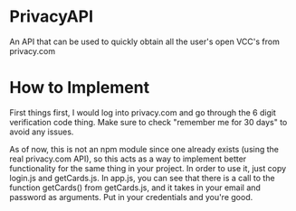 # PrivacyAPI
An API that can be used to quickly obtain all the user's open VCC's from privacy.com

# How to Implement
First things first, I would log into privacy.com and go through the 6 digit verification code thing. Make sure to check "remember me for 30 days" to avoid any issues.

As of now, this is not an npm module since one already exists (using the real privacy.com API), so this acts as a way to implement better functionality for the same thing in your project. In order to use it, just copy login.js and getCards.js. In app.js, you can see that there is a call to the function getCards() from getCards.js, and it takes in your email and password as arguments. Put in your credentials and you're good.
